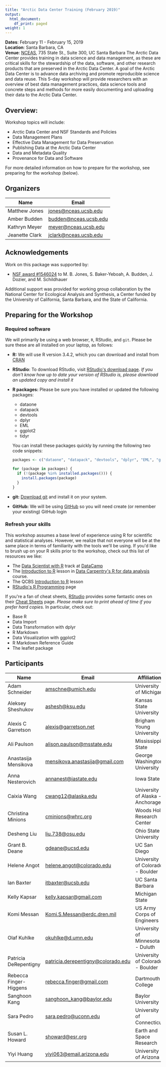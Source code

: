 ```yaml
---
title: "Arctic Data Center Training (February 2019)"
output:
  html_document:
    df_print: paged
weight: 1
---
```




__Dates__: February 11 - February 15, 2019<br>
__Location__: Santa Barbara, CA<br>
__Venue__: [NCEAS](https://www.nceas.ucsb.edu), 735 State St., Suite 300, UC Santa Barbara
The Arctic Data Center provides training in data science and data management, as these are critical skills for the stewardship of the data, software, and other research products that are preserved in the Arctic Data Center. A goal of the Arctic Data Center is to advance data archiving and promote reproducible science and data reuse. This 5-day workshop will provide researchers with an overview of best data management practices, data science tools and concrete steps and methods for more easily documenting and uploading their data to the Arctic Data Center.


## Overview:

Workshop topics will include:

* Arctic Data Center and NSF Standards and Policies
* Data Management Plans
* Effective Data Management for Data Preservation
* Publishing Data at the Arctic Data Center
* Data and Metadata Quality
* Provenance for Data and Software


For more detailed information on how to prepare for the workshop, see preparing for the workshop (below).


## Organizers

|Name         | Email              |
|-------------|--------------------|
|Matthew Jones| jones@nceas.ucsb.edu |
|Amber Budden | budden@nceas.ucsb.edu|
|Kathryn Meyer| meyer@nceas.ucsb.edu |
|Jeanette Clark| jclark@nceas.ucsb.edu |

## Acknowledgements
Work on this package was supported by:

- [NSF award #1546024](http://www.nsf.gov/awardsearch/showAward?AWD_ID=1546024) to M. B. Jones, S. Baker-Yeboah, A. Budden, J. Dozier, and M. Schildhauer

Additional support was provided for working group collaboration by the National Center for Ecological Analysis and Synthesis, a Center funded by the University of California, Santa Barbara, and the State of California.


## Preparing for the Workshop

### Required software

We will primarily be using a web browser, `R`, RStudio, and `git`. Please be sure these are all installed on your laptop, as follows:

- **R:** We will use R version 3.4.2, which you can download and install from [CRAN](https://cran.rstudio.com)

- **RStudio**: To download RStudio, visit [RStudio's download page](https://www.rstudio.com/products/rstudio/download/).
  *If you don't know how up to date your version of RStudio is, please download an updated copy and install it*
    
- **R packages:** Please be sure you have installed or updated the following packages:

    - dataone
    - datapack
    - devtools
    - dplyr
    - EML
    - ggplot2
    - tidyr
    
    You can install these packages quickly by running the following two code snippets:

    ```r
    packages <- c("dataone", "datapack", "devtools", "dplyr", "EML", "ggplot2", "readxl", "tidyr")
    ```
    
    ```r
    for (package in packages) {
      if (!(package %in% installed.packages())) {
        install.packages(package)
      }
    }
    ```

- **git:** [Download git](https://git-scm.com/downloads) and install it on your system.
- **GitHub:** We will be using [GitHub](https://github.com) so you will need create (or remember your existing) GitHub login

### Refresh your skills

This workshop assumes a base level of experience using R for scientific and statistical analyses.
However, we realize that not everyone will be at the same place in terms of familiarity with the tools we'll be using.
If you'd like to brush up on your R skills prior to the workshop, check out this list of resources we like:

- The [Data Scientist with R](https://www.datacamp.com/tracks/data-scientist-with-r) track at [DataCamp](https://www.datacamp.com)
- The [Introduction to R](http://www.datacarpentry.org/R-ecology-lesson/01-intro-to-r.html) lesson in [Data Carpentry's R for data analysis](http://www.datacarpentry.org/R-ecology-lesson/) course.
- The QCBS [Introduction to R](https://qcbs.ca/wiki/r) lesson
- [RStudio's R Programming](https://www.rstudio.com/online-learning/) page

If you're a fan of cheat sheets, [RStudio](https://www.rstudio.com) provides some fantastic ones on their [Cheat Sheets](https://www.rstudio.com/resources/cheatsheets/) page.
*Please make sure to print ahead of time if you prefer hard copies.*
In particular, check out:

* Base R
* Data Import 
* Data Transformation with dplyr 
* R Markdown
* Data Visualization with ggplot2
* R Markdown Reference Guide 
* The leaflet package

## Participants

|Name         | Email              |Affiliation           |
|-------------|--------------------|----------------------|
Adam Schneider|amschne@umich.edu|University of Michigan|
Aleksey Sheshukov|ashesh@ksu.edu|Kansas State University|
Alexis C Garretson|alexis@garretson.net|Brigham Young University|
Ali Paulson|alison.paulson@msstate.edu|Mississippi State|
Anastasija Mensikova|mensikova.anastasija@gmail.com|George Washington University|
Anna Nesterovich|annanest@iastate.edu|Iowa State|
Caixia Wang|cwang12@alaska.edu|University of Alaska - Anchorage|
Christina Minions|cminions@whrc.org|Woods Hole Research Center|
Desheng Liu|liu.738@osu.edu|Ohio State University|
Grant B. Deane|gdeane@ucsd.edu|UC San Diego|
Helene Angot|helene.angot@colorado.edu|University of Colorado - Boulder|
Ian Baxter|itbaxter@ucsb.edu|UC Santa Barbara|
Kelly Kapsar|kelly.kapsar@gmail.com|Michigan State|
Komi Messan|Komi.S.Messan@erdc.dren.mil|US Army Corps of Engineers|
Olaf Kuhlke|okuhlke@d.umn.edu|University of Minnesota - Duluth|
Patricia DeRepentigny|patricia.derepentigny@colorado.edu|University of Colorado - Boulder|
Rebecca Finger-Higgens|rebecca.finger@gmail.com|Dartmouth College|
Sanghoon Kang|sanghoon_kang@baylor.edu|Baylor University|
Sara Pedro|sara.pedro@uconn.edu|University of Connecticut|
Susan L. Howard|showard@esr.org|Earth and Space Research|
Yiyi Huang|yiyi063@email.arizona.edu|University of Arizona|
